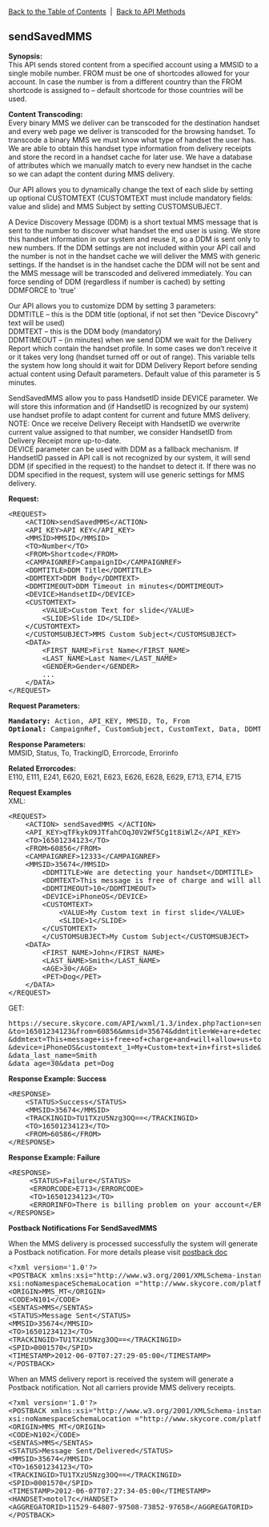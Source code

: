 <a href="/1.3/README.md">Back to the Table of Contents</a>&nbsp;&nbsp;|&nbsp;&nbsp;<a href="API_METHODS.md">Back to API Methods</a>
<h2>sendSavedMMS</h2>
<p><strong>Synopsis:</strong><br />
This API sends stored content from a specified account using a MMSID to a single mobile number. FROM must be one of shortcodes allowed for your account. In case the number is from a different country than the FROM shortcode is assigned to &#8211; default shortcode for those countries will be used.</p>
<p><strong>Content Transcoding:</strong><br />
Every binary MMS we deliver can be transcoded for the destination handset and every web page we deliver is transcoded for the browsing handset. To transcode a binary MMS we must know what type of handset the user has. We are able to obtain this handset type information from delivery receipts and store the record in a handset cache for later use. We have a database of attributes which we manually match to every new handset in the cache so we can adapt the content during MMS delivery.</p>
<p>Our API allows you to dynamically change the text of each slide by setting up optional CUSTOMTEXT (CUSTOMTEXT must include mandatory fields: value and slide) and MMS Subject by setting CUSTOMSUBJECT.
<p>A Device Discovery Message (DDM) is a short textual MMS message that is sent to the number to discover what handset the end user is using. We store this handset information in our system and reuse it, so a DDM is sent only to new numbers. If the DDM settings are not included within your API call and the number is not in the handset cache we will deliver the MMS with generic settings. If the handset is in the handset cache the DDM will not be sent and the MMS message will be transcoded and delivered immediately. You can force sending of DDM (regardless if number is cached) by setting DDMFORCE to 'true'</p>
<p>Our API allows you to customize DDM by setting 3 parameters:<br />
DDMTITLE &#8211; this is the DDM title (optional, if not set then "Device Discovry" text will be used)<br />
DDMTEXT &#8211; this is the DDM body (mandatory)<br />
DDMTIMEOUT &#8211; (in minutes) when we send DDM we wait for the Delivery Report which contain the handset profile. In some cases we don&#8217;t receive it or it takes very long (handset turned off or out of range). This variable tells the system how long should it wait for DDM Delivery Report before sending actual content using Default parameters. Default value of this parameter is 5 minutes.</p>

<p>SendSavedMMS allow you to pass HandsetID inside DEVICE parameter. 
We will store this information and (if HandsetID is recognized by our system) use handset profile to adapt content for current and future MMS delivery.
<br>
NOTE: Once we receive Delivery Receipt with HandsetID we overwrite current value assigned to that number, we consider HandsetID from Delivery Receipt more up-to-date.
<br>
DEVICE parameter can be used with DDM as a fallback mechanism. If HandsetID passed in API call is not recognized by our system, it will send DDM (if specified in the request) to the handset to detect it. If there was no DDM specified in the request, system will use generic settings for MMS delivery.</p>

<div><strong>Request:</strong></div>
<pre>&lt;REQUEST&gt;
	&lt;ACTION&gt;sendSavedMMS&lt;/ACTION&gt;
	&lt;API_KEY&gt;API KEY&lt;/API_KEY&gt;
	&lt;MMSID&gt;MMSID&lt;/MMSID&gt;
	&lt;TO&gt;Number&lt;/TO&gt;
	&lt;FROM&gt;Shortcode&lt;/FROM&gt;
	&lt;CAMPAIGNREF&gt;CampaignID&lt;/CAMPAIGNREF&gt;
	&lt;DDMTITLE&gt;DDM Title&lt;/DDMTITLE&gt;
	&lt;DDMTEXT&gt;DDM Body&lt;/DDMTEXT&gt;
	&lt;DDMTIMEOUT&gt;DDM Timeout in minutes&lt;/DDMTIMEOUT&gt;
	&lt;DEVICE&gt;HandsetID&lt;/DEVICE&gt;
	&lt;CUSTOMTEXT&gt;
		&lt;VALUE&gt;Custom Text for slide&lt;/VALUE&gt;
		&lt;SLIDE&gt;Slide ID&lt;/SLIDE&gt;
	&lt;/CUSTOMTEXT&gt;
	&lt;/CUSTOMSUBJECT&gt;MMS Custom Subject&lt;/CUSTOMSUBJECT&gt;
	&lt;DATA&gt;
		&lt;FIRST_NAME&gt;First Name&lt;/FIRST_NAME&gt;
		&lt;LAST_NAME&gt;Last Name&lt;/LAST_NAME&gt;
		&lt;GENDER&gt;Gender&lt;/GENDER&gt;
		...
	&lt;/DATA&gt;        
&lt;/REQUEST&gt;</pre>
<div><strong>Request Parameters:</strong></div>
<pre><strong>Mandatory:</strong> Action, API_KEY, MMSID, To, From
<strong>Optional: </strong>CampaignRef, CustomSubject, CustomText, Data, DDMTitle, DDMText, DDMTimeout, Device</pre>
<strong>Response Parameters:</strong><br />
MMSID, Status, To, TrackingID, Errorcode, Errorinfo

<strong>Related Errorcodes: </strong><br />
E110, E111, E241, E620, E621, E623, E626, E628, E629, E713, E714, E715

<div><strong>Request Examples</strong></div>
XML:
<pre>&lt;REQUEST&gt;
	&lt;ACTION&gt; sendSavedMMS &lt;/ACTION&gt;
	&lt;API_KEY&gt;qTFkykO9JTfahCOqJ0V2Wf5Cg1t8iWlZ&lt;/API_KEY&gt;
	&lt;TO&gt;16501234123&lt;/TO&gt;
	&lt;FROM&gt;60856&lt;/FROM&gt;
	&lt;CAMPAIGNREF&gt;12333&lt;/CAMPAIGNREF&gt;
	&lt;MMSID&gt;35674&lt;/MMSID&gt;
        &lt;DDMTITLE&gt;We are detecting your handset&lt;/DDMTITLE&gt;
        &lt;DDMTEXT&gt;This message is free of charge and will allow us to deliver your content nice and smooth&lt;/DDMTEXT&gt;
        &lt;DDMTIMEOUT&gt;10&lt;/DDMTIMEOUT&gt;
        &lt;DEVICE&gt;iPhoneOS&lt;/DEVICE&gt;
        &lt;CUSTOMTEXT&gt;
        	&lt;VALUE&gt;My Custom text in first slide&lt;/VALUE&gt;
        	&lt;SLIDE&gt;1&lt;/SLIDE&gt;
        &lt;/CUSTOMTEXT&gt;
        &lt;/CUSTOMSUBJECT&gt;My Custom Subject&lt;/CUSTOMSUBJECT&gt;
	&lt;DATA&gt;
		&lt;FIRST_NAME&gt;John&lt;/FIRST_NAME&gt;
		&lt;LAST_NAME&gt;Smith&lt;/LAST_NAME&gt;
		&lt;AGE&gt;30&lt;/AGE&gt;
		&lt;PET&gt;Dog&lt;/PET&gt;
	&lt;/DATA&gt;        
&lt;/REQUEST&gt;</pre>
GET:
<pre>https://secure.skycore.com/API/wxml/1.3/index.php?action=sendsavedmms&api_key=qTFkykO9JTfahCOqJ0V2Wf5Cg1t8iWlZ
&to=16501234123&from=60856&mmsid=35674&ddmtitle=We+are+detecting+your+handset
&ddmtext=This+message+is+free+of+charge+and+will+allow+us+to+deliver+your+content+nice+and+smooth&ddmtimeout=5
&device=iPhoneOS&customtext_1=My+Custom+text+in+first+slide&customsubject=My+Custom+Subject&data_first_name=John
&data_last_name=Smith
&data_age=30&data_pet=Dog</pre>
<div><strong>Response Example: Success</strong></div>
<pre>&lt;RESPONSE&gt;
    &lt;STATUS&gt;Success&lt;/STATUS&gt;
    &lt;MMSID&gt;35674&lt;/MMSID&gt;
    &lt;TRACKINGID&gt;TU1TXzU5Nzg3OQ==&lt;/TRACKINGID&gt;
    &lt;TO&gt;16501234123&lt;/TO&gt;
    &lt;FROM&gt;60586&lt;/FROM&gt;
&lt;/RESPONSE&gt;</pre>
<div><strong>Response Example: Failure</strong></div>
<pre>&lt;RESPONSE&gt;
	 &lt;STATUS&gt;Failure&lt;/STATUS&gt;
	 &lt;ERRORCODE&gt;E713&lt;/ERRORCODE&gt;
	 &lt;TO&gt;16501234123&lt;/TO&gt;
	 &lt;ERRORINFO&gt;There is billing problem on your account&lt;/ERRORINFO&gt;
&lt;/RESPONSE&gt;</pre>
<div><strong>Postback Notifications For SendSavedMMS</strong></div>
<p>When the MMS delivery is processed successfully the system will generate a Postback notification. 
For more details please visit <a href="https://github.com/SkycoreMobile/API/blob/master/1.3/CONTENTS/POSTBACK_NOTIFICATION_SYSTEM.md">postback doc</a></p>
<pre>&lt;?xml version='1.0'?&gt;
&lt;POSTBACK xmlns:xsi="http://www.w3.org/2001/XMLSchema-instance"
xsi:noNamespaceSchemaLocation ="http://www.skycore.com/platform/schema/postback.xsd"&gt;
&lt;ORIGIN&gt;MMS_MT&lt;/ORIGIN&gt;
&lt;CODE&gt;N101&lt;/CODE&gt;
&lt;SENTAS&gt;MMS&lt;/SENTAS&gt;
&lt;STATUS&gt;Message Sent&lt;/STATUS&gt;
&lt;MMSID&gt;35674&lt;/MMSID&gt;
&lt;TO&gt;16501234123&lt;/TO&gt;
&lt;TRACKINGID&gt;TU1TXzU5Nzg3OQ==&lt;/TRACKINGID&gt;
&lt;SPID&gt;0001570&lt;/SPID&gt;
&lt;TIMESTAMP&gt;2012-06-07T07:27:29-05:00&lt;/TIMESTAMP&gt;
&lt;/POSTBACK&gt;</pre>
<p>When an MMS delivery report is received the system will generate a Postback notification. Not all carriers provide MMS delivery receipts.</p>
<pre>&lt;?xml version='1.0'?&gt;
&lt;POSTBACK xmlns:xsi="http://www.w3.org/2001/XMLSchema-instance"
xsi:noNamespaceSchemaLocation ="http://www.skycore.com/platform/schema/postback.xsd"&gt;
&lt;ORIGIN&gt;MMS_MT&lt;/ORIGIN&gt;
&lt;CODE&gt;N102&lt;/CODE&gt;
&lt;SENTAS&gt;MMS&lt;/SENTAS&gt;
&lt;STATUS&gt;Message Sent/Delivered&lt;/STATUS&gt;
&lt;MMSID&gt;35674&lt;/MMSID&gt;
&lt;TO&gt;16501234123&lt;/TO&gt;
&lt;TRACKINGID&gt;TU1TXzU5Nzg3OQ==&lt;/TRACKINGID&gt;
&lt;SPID&gt;0001570&lt;/SPID&gt;
&lt;TIMESTAMP&gt;2012-06-07T07:27:34-05:00&lt;/TIMESTAMP&gt;
&lt;HANDSET&gt;motol7c&lt;/HANDSET&gt;
&lt;AGGREGATORID&gt;11529-64807-97508-73852-97658&lt;/AGGREGATORID&gt;
&lt;/POSTBACK&gt;</pre>
